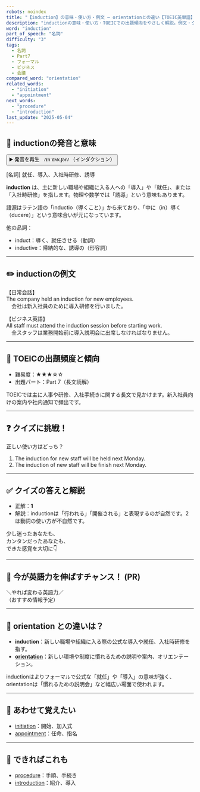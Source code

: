 ```yaml
---
robots: noindex
title: "【induction】の意味・使い方・例文 ― orientationとの違い【TOEIC英単語】"
description: "inductionの意味・使い方・TOEICでの出題傾向をやさしく解説。例文・クイズ付きでorientationとの違いもわかりやすく学べます。"
word: "induction"
part_of_speech: "名詞"
difficulty: "3"
tags:
  - 名詞
  - Part7
  - フォーマル
  - ビジネス
  - 会議
compared_word: "orientation"
related_words:
  - "initiation"
  - "appointment"
next_words:
  - "procedure"
  - "introduction"
last_update: "2025-05-04"
---
```


## 🔰 inductionの発音と意味

<button class="play-audio" onclick="playTTS('induction')">
  <span class="play-audio-main">
    ▶️ 発音を再生　/ɪnˈdʌk.ʃən/
  </span>
  <span class="play-audio-sub">
    （インダクション）
  </span>
</button>

[名詞] 就任、導入、入社時研修、誘導

**induction** は、主に新しい職場や組織に入る人への「導入」や「就任」、または「入社時研修」を指します。物理や数学では「誘導」という意味もあります。

語源はラテン語の「inductio（導くこと）」から来ており、「中に（in）導く（ducere）」という意味合いが元になっています。

他の品詞：  
- induct：導く、就任させる（動詞）
- inductive：帰納的な、誘導の（形容詞）

---

## ✏️ inductionの例文

【日常会話】  
The company held an induction for new employees.  
　会社は新入社員のために導入研修を行いました。

【ビジネス英語】  
All staff must attend the induction session before starting work.  
　全スタッフは業務開始前に導入説明会に出席しなければなりません。

---

## 🎯 TOEICの出題頻度と傾向

- 難易度：★★★☆☆
- 出題パート：Part 7（長文読解）

TOEICでは主に人事や研修、入社手続きに関する長文で見かけます。新入社員向けの案内や社内通知で頻出です。

---

## ❓ クイズに挑戦！

正しい使い方はどっち？

1. The induction for new staff will be held next Monday.  
2. The induction of new staff will be finish next Monday.

---

## ✅ クイズの答えと解説

- 正解：**1**
- 解説：inductionは「行われる」「開催される」と表現するのが自然です。2は動詞の使い方が不自然です。

少し迷ったあなたも、  
カンタンだったあなたも、  
できた感覚を大切に👇️

---

## 🚀 今が英語力を伸ばすチャンス！ (PR)

<div class="info-center">
＼やれば変わる英語力／<br>  
（おすすめ情報予定）
</div>

---

## 🤔  orientation との違いは？

- **induction**：新しい職場や組織に入る際の公式な導入や就任、入社時研修を指す。
- **[orientation](/orientation)**：新しい環境や制度に慣れるための説明や案内、オリエンテーション。

inductionはよりフォーマルで公式な「就任」や「導入」の意味が強く、orientationは「慣れるための説明会」など幅広い場面で使われます。

---

## 🧩 あわせて覚えたい

- [initiation](/initiation)：開始、加入式
- [appointment](/appointment)：任命、指名

---

## 📖 できればこれも

- [procedure](/procedure)：手順、手続き
- [introduction](/introduction)：紹介、導入

<!-- cvid: aid13_bid28 -->
